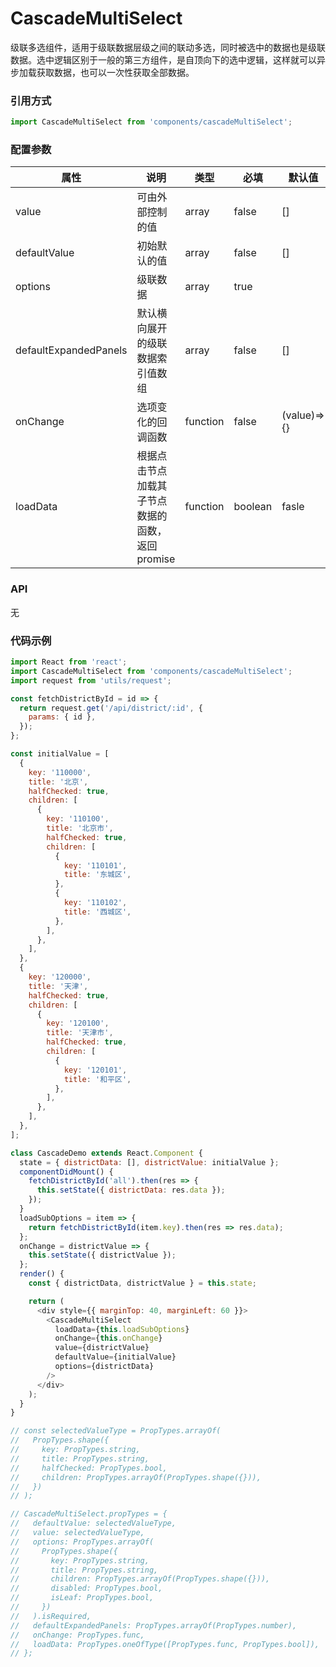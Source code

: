 # CascadeMultiSelect

级联多选组件，适用于级联数据层级之间的联动多选，同时被选中的数据也是级联数据。选中逻辑区别于一般的第三方组件，是自顶向下的选中逻辑，这样就可以异步加载获取数据，也可以一次性获取全部数据。

### 引用方式

```javascript
import CascadeMultiSelect from 'components/cascadeMultiSelect';
```

### 配置参数

| 属性                  | 说明                                             | 类型     | 必填    | 默认值       |
| --------------------- | ------------------------------------------------ | -------- | ------- | ------------ |
| value                 | 可由外部控制的值                                 | array    | false   | []           |
| defaultValue          | 初始默认的值                                     | array    | false   | []           |
| options               | 级联数据                                         | array    | true    |              |
| defaultExpandedPanels | 默认横向展开的级联数据索引值数组                 | array    | false   | []           |
| onChange              | 选项变化的回调函数                               | function | false   | (value)=> {} |
| loadData              | 根据点击节点加载其子节点数据的函数，返回 promise | function | boolean | fasle        | fasle |

### API

无

### 代码示例

```javascript
import React from 'react';
import CascadeMultiSelect from 'components/cascadeMultiSelect';
import request from 'utils/request';

const fetchDistrictById = id => {
  return request.get('/api/district/:id', {
    params: { id },
  });
};

const initialValue = [
  {
    key: '110000',
    title: '北京',
    halfChecked: true,
    children: [
      {
        key: '110100',
        title: '北京市',
        halfChecked: true,
        children: [
          {
            key: '110101',
            title: '东城区',
          },
          {
            key: '110102',
            title: '西城区',
          },
        ],
      },
    ],
  },
  {
    key: '120000',
    title: '天津',
    halfChecked: true,
    children: [
      {
        key: '120100',
        title: '天津市',
        halfChecked: true,
        children: [
          {
            key: '120101',
            title: '和平区',
          },
        ],
      },
    ],
  },
];

class CascadeDemo extends React.Component {
  state = { districtData: [], districtValue: initialValue };
  componentDidMount() {
    fetchDistrictById('all').then(res => {
      this.setState({ districtData: res.data });
    });
  }
  loadSubOptions = item => {
    return fetchDistrictById(item.key).then(res => res.data);
  };
  onChange = districtValue => {
    this.setState({ districtValue });
  };
  render() {
    const { districtData, districtValue } = this.state;

    return (
      <div style={{ marginTop: 40, marginLeft: 60 }}>
        <CascadeMultiSelect
          loadData={this.loadSubOptions}
          onChange={this.onChange}
          value={districtValue}
          defaultValue={initialValue}
          options={districtData}
        />
      </div>
    );
  }
}

// const selectedValueType = PropTypes.arrayOf(
//   PropTypes.shape({
//     key: PropTypes.string,
//     title: PropTypes.string,
//     halfChecked: PropTypes.bool,
//     children: PropTypes.arrayOf(PropTypes.shape({})),
//   })
// );

// CascadeMultiSelect.propTypes = {
//   defaultValue: selectedValueType,
//   value: selectedValueType,
//   options: PropTypes.arrayOf(
//     PropTypes.shape({
//       key: PropTypes.string,
//       title: PropTypes.string,
//       children: PropTypes.arrayOf(PropTypes.shape({})),
//       disabled: PropTypes.bool,
//       isLeaf: PropTypes.bool,
//     })
//   ).isRequired,
//   defaultExpandedPanels: PropTypes.arrayOf(PropTypes.number),
//   onChange: PropTypes.func,
//   loadData: PropTypes.oneOfType([PropTypes.func, PropTypes.bool]),
// };
```
